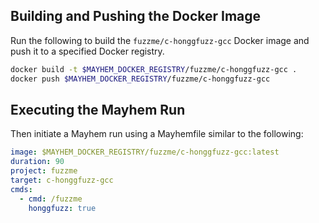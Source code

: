 ## Building and Pushing the Docker Image

Run the following to build the `fuzzme/c-honggfuzz-gcc` Docker image and push it to a specified Docker registry.

```sh
docker build -t $MAYHEM_DOCKER_REGISTRY/fuzzme/c-honggfuzz-gcc .
docker push $MAYHEM_DOCKER_REGISTRY/fuzzme/c-honggfuzz-gcc
```

## Executing the Mayhem Run

Then initiate a Mayhem run using a Mayhemfile similar to the following:

```yaml
image: $MAYHEM_DOCKER_REGISTRY/fuzzme/c-honggfuzz-gcc:latest
duration: 90
project: fuzzme
target: c-honggfuzz-gcc
cmds:
  - cmd: /fuzzme
    honggfuzz: true
```
